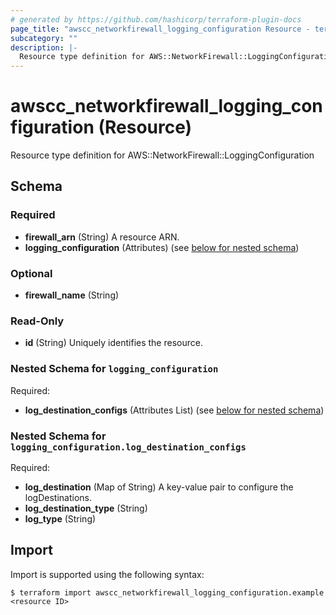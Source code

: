```yaml
---
# generated by https://github.com/hashicorp/terraform-plugin-docs
page_title: "awscc_networkfirewall_logging_configuration Resource - terraform-provider-awscc"
subcategory: ""
description: |-
  Resource type definition for AWS::NetworkFirewall::LoggingConfiguration
---
```


# awscc_networkfirewall_logging_configuration (Resource)

Resource type definition for AWS::NetworkFirewall::LoggingConfiguration



<!-- schema generated by tfplugindocs -->
## Schema

### Required

- **firewall_arn** (String) A resource ARN.
- **logging_configuration** (Attributes) (see [below for nested schema](#nestedatt--logging_configuration))

### Optional

- **firewall_name** (String)

### Read-Only

- **id** (String) Uniquely identifies the resource.

<a id="nestedatt--logging_configuration"></a>
### Nested Schema for `logging_configuration`

Required:

- **log_destination_configs** (Attributes List) (see [below for nested schema](#nestedatt--logging_configuration--log_destination_configs))

<a id="nestedatt--logging_configuration--log_destination_configs"></a>
### Nested Schema for `logging_configuration.log_destination_configs`

Required:

- **log_destination** (Map of String) A key-value pair to configure the logDestinations.
- **log_destination_type** (String)
- **log_type** (String)

## Import

Import is supported using the following syntax:

```shell
$ terraform import awscc_networkfirewall_logging_configuration.example <resource ID>
```
